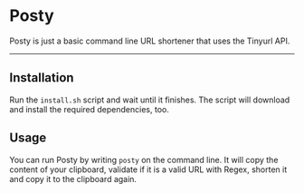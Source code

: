 # Posty

Posty is just a basic command line URL shortener that uses the Tinyurl API.

---

## Installation
Run the `install.sh` script and wait until it finishes. The script will download and install the required dependencies, too.

## Usage
You can run Posty by writing `posty` on the command line. It will copy the content of your clipboard, validate if it is a valid URL
with Regex, shorten it and copy it to the clipboard again.